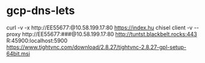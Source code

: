 # gcp-dns-lets
curl -v -x http://EE55677:<password>@10.58.199.17:80 https://index.hu
chisel  client -v --proxy http://EE55677:###@10.58.199.17:80 http://tuntst.blackbelt.rocks:443 R:45900:localhost:5900
https://www.tightvnc.com/download/2.8.27/tightvnc-2.8.27-gpl-setup-64bit.msi
